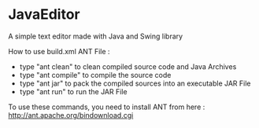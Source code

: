 # JavaEditor

A simple text editor made with Java and Swing library

How to use build.xml ANT File :
- type "ant clean" to clean compiled source code and Java Archives
- type "ant compile" to compile the source code
- type "ant jar" to pack the compiled sources into an executable JAR File
- type "ant run" to run the JAR File

To use these commands, you need to install ANT from here : http://ant.apache.org/bindownload.cgi
